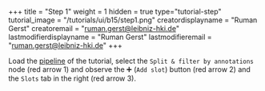 +++
title = "Step 1"
weight = 1
hidden = true
type="tutorial-step"
tutorial_image = "/tutorials/ui/b15/step1.png"
creatordisplayname = "Ruman Gerst"
creatoremail = "ruman.gerst@leibniz-hki.de"
lastmodifierdisplayname = "Ruman Gerst"
lastmodifieremail = "ruman.gerst@leibniz-hki.de"
+++

Load the [pipeline](/tutorials/ui/b15/Tutorial_B15.zip) of the tutorial, select the `Split & filter by annotations` node (red arrow 1) and observe the ➕ (`Add slot`) button (red arrow 2) and the `Slots` tab in the right (red arrow 3). 
